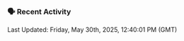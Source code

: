 ### 🗣 Recent Activity

<!--RECENT_ACTIVITY:last_update-->
Last Updated: Friday, May 30th, 2025, 12:40:01 PM (GMT)
<!--RECENT_ACTIVITY:last_update_end-->
<!--RECENT_ACTIVITY:start-->
<!--RECENT_ACTIVITY:end-->
